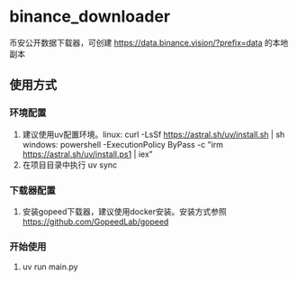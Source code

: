 # binance_downloader
币安公开数据下载器，可创建 https://data.binance.vision/?prefix=data 的本地副本

## 使用方式
### 环境配置
1. 建议使用uv配置环境。linux: curl -LsSf https://astral.sh/uv/install.sh | sh windows: powershell -ExecutionPolicy ByPass -c "irm https://astral.sh/uv/install.ps1 | iex"
2. 在项目目录中执行 uv sync
### 下载器配置
1. 安装gopeed下载器，建议使用docker安装。安装方式参照 https://github.com/GopeedLab/gopeed 
### 开始使用
1. uv run main.py